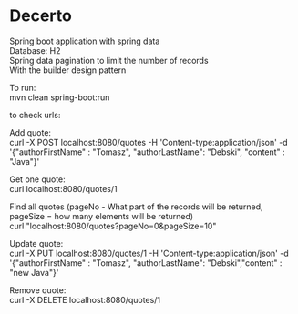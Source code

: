 # Decerto
Spring boot application with spring data  
Database: H2  
Spring data pagination to limit the number of records  
With the builder design pattern

To run:   
mvn clean spring-boot:run

to check urls:  

Add quote:  
curl -X POST localhost:8080/quotes -H 'Content-type:application/json' -d '{"authorFirstName" : "Tomasz", "authorLastName": "Debski", "content" : "Java"}'

Get one quote:  
curl localhost:8080/quotes/1

Find all quotes (pageNo - What part of the records will be returned, pageSize = how many elements will be returned)  
curl  "localhost:8080/quotes?pageNo=0&pageSize=10"

Update quote:  
curl -X PUT localhost:8080/quotes/1 -H 'Content-type:application/json' -d '{"authorFirstName" : "Tomasz", "authorLastName": "Debski","content" : "new Java"}'

Remove quote:  
curl -X DELETE localhost:8080/quotes/1
